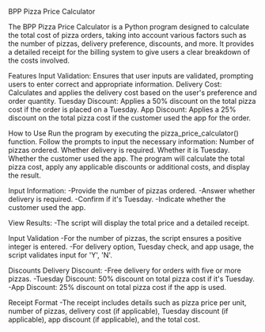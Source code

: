 BPP Pizza Price Calculator 

The BPP Pizza Price Calculator is a Python program designed to calculate the total cost of pizza orders, taking into account various factors such as the number of pizzas, delivery preference, discounts, and more. It provides a detailed receipt for the billing system to give users a clear breakdown of the costs involved.


Features
Input Validation: Ensures that user inputs are validated, prompting users to enter correct and appropriate information.
Delivery Cost: Calculates and applies the delivery cost based on the user's preference and order quantity.
Tuesday Discount: Applies a 50% discount on the total pizza cost if the order is placed on a Tuesday.
App Discount: Applies a 25% discount on the total pizza cost if the customer used the app for the order.


How to Use
Run the program by executing the pizza_price_calculator() function.
Follow the prompts to input the necessary information:
Number of pizzas ordered.
Whether delivery is required.
Whether it is Tuesday.
Whether the customer used the app.
The program will calculate the total pizza cost, apply any applicable discounts or additional costs, and display the result.


Input Information:
-Provide the number of pizzas ordered.
-Answer whether delivery is required.
-Confirm if it's Tuesday.
-Indicate whether the customer used the app.


View Results:
-The script will display the total price and a detailed receipt.


Input Validation
-For the number of pizzas, the script ensures a positive integer is entered.
-For delivery option, Tuesday check, and app usage, the script validates input for 'Y', 'N'.


Discounts
Delivery Discount: 
-Free delivery for orders with five or more pizzas.
-Tuesday Discount: 50% discount on total pizza cost if it's Tuesday.
-App Discount: 25% discount on total pizza cost if the app is used.


Receipt Format
-The receipt includes details such as pizza price per unit, number of pizzas, delivery cost (if applicable), Tuesday discount (if applicable), 
app discount (if applicable), and the total cost.
